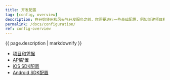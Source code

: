 ```yaml
---
title: 开发配置
tag: [config, overview]
description: 在开始使用和风天气开发服务之前，你需要进行一些基础配置，例如创建项目和KEY，下载SDK等等。
permalink: /docs/configuration/
ref: config-overview
---
```


{{ page.description | markdownify }}

- [项目和凭据](/docs/configuration/project-and-key/)
- [API配置](/docs/configuration/api-config/)
- [iOS SDK配置](/docs/configuration/ios-sdk-config/)
- [Android SDK配置](/docs/configuration/android-sdk-config/)

